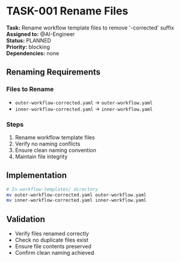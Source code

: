 # TASK-001 Rename Files

**Task:** Rename workflow template files to remove '-corrected' suffix  
**Assigned to:** @AI-Engineer  
**Status:** PLANNED  
**Priority:** blocking  
**Dependencies:** none

## Renaming Requirements

### Files to Rename
- `outer-workflow-corrected.yaml` → `outer-workflow.yaml`
- `inner-workflow-corrected.yaml` → `inner-workflow.yaml`

### Steps
1. Rename workflow template files
2. Verify no naming conflicts
3. Ensure clean naming convention
4. Maintain file integrity

## Implementation

```bash
# In workflow-templates/ directory
mv outer-workflow-corrected.yaml outer-workflow.yaml
mv inner-workflow-corrected.yaml inner-workflow.yaml
```

## Validation

- Verify files renamed correctly
- Check no duplicate files exist
- Ensure file contents preserved
- Confirm clean naming achieved